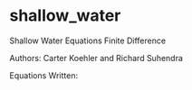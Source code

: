 # shallow_water
Shallow Water Equations Finite Difference

Authors: Carter Koehler and Richard Suhendra

Equations Written:

